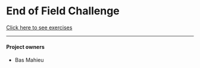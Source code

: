 # End of Field Challenge

[Click here to see exercises](https://basmahieu.github.io/End-of-Field-Challenge/)

---

#### Project owners

- Bas Mahieu
